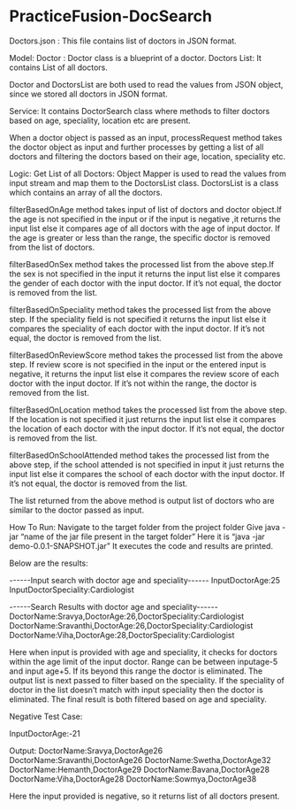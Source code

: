 # PracticeFusion-DocSearch
Doctors.json : This file contains list of doctors in JSON format.

Model:
Doctor : Doctor class is a blueprint of a doctor.
Doctors List: It contains List of all doctors.

Doctor and DoctorsList are both used to read the values from JSON object, since we stored all doctors in JSON format.

Service:
It contains DoctorSearch class where methods to filter doctors based on age, speciality, location etc are present.

When a doctor object  is passed as an input, processRequest method takes the doctor object as input and further processes by getting a list of all doctors and filtering the doctors based on their age, location, speciality etc.

Logic:
Get List of all Doctors: Object Mapper is used to read the values from input stream and map them to the DoctorsList class. DoctorsList is a class which contains an array of all the doctors.

filterBasedOnAge method takes input of list of doctors and doctor object.If the age is not specified in the input or if the input is negative ,it returns the input list else it compares age of all doctors with the age of input doctor. If the age is greater or less than the range, the specific doctor is removed from the list of doctors.

filterBasedOnSex method takes the processed list from the above step.If the sex is not specified in the input it returns the input list else it compares the gender of each doctor with the input doctor. If it’s not equal, the doctor is removed from the list.

filterBasedOnSpeciality method takes the processed list from the above step. If the speciality field is not specified it returns the input list else it compares the speciality of each doctor with the input doctor. If it’s not equal, the doctor is removed from the list.

filterBasedOnReviewScore method takes the processed list from the above step. If review score is not specified in the input or the entered input is negative, it returns the input list else it compares the review score of each doctor with the input doctor. If it’s not within the range, the doctor is removed from the list.

filterBasedOnLocation method takes the processed list from the above step. If the location is not specified it just returns the input list else it compares the location of each doctor with the input doctor. If it’s not equal, the doctor is removed from the list.

filterBasedOnSchoolAttended method takes the processed list from the above step, if the school attended is not specified in input it just returns the input list else it compares the school of each doctor with the input doctor. If it’s not equal, the doctor is removed from the list.

The list returned from the above method is output list of doctors who are similar to the doctor passed as input.

How To Run:
Navigate to the target folder from the project folder
Give java -jar “name of the jar file present in the target folder”
Here it is “java -jar demo-0.0.1-SNAPSHOT.jar”
It executes the code and results are printed.

Below are the results:

------Input search with doctor age and speciality------
InputDoctorAge:25 InputDoctorSpeciality:Cardiologist

------Search Results with doctor age and speciality------
DoctorName:Sravya,DoctorAge:26,DoctorSpeciality:Cardiologist
DoctorName:Sravanthi,DoctorAge:26,DoctorSpeciality:Cardiologist
DoctorName:Viha,DoctorAge:28,DoctorSpeciality:Cardiologist

Here when input is provided with age and speciality, it checks for doctors within the age limit of the input doctor. Range can be between inputage-5 and input age+5. If its beyond this range the doctor is eliminated. The output list is next passed to filter based on the speciality. If the speciality of doctor in the list doesn’t match with input speciality then the doctor is eliminated. The final result is both filtered based on age and speciality.

Negative Test Case:

InputDoctorAge:-21

Output:
DoctorName:Sravya,DoctorAge26
DoctorName:Sravanthi,DoctorAge26
DoctorName:Swetha,DoctorAge32
DoctorName:Hemanth,DoctorAge29
DoctorName:Bavana,DoctorAge28
DoctorName:Viha,DoctorAge28
DoctorName:Sowmya,DoctorAge38

Here the input provided is negative, so it returns list of all doctors present.






